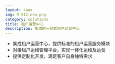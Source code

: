 ```yaml
---
layout: saas
img: 9-512.new.png
category: solutions
title: 租户运营中心
description: 集成的一站式租户运营中心
---
```


 * 集成租户运营中心，提供标准的租户运营服务模块
 * 对接租户运维管理平台，实现一体化运维及运营
 * 提供定制化开发，满足客户自身独特需求
